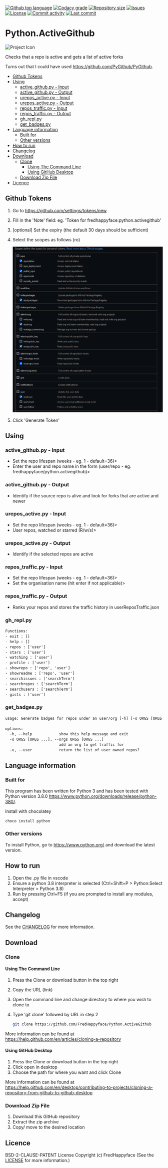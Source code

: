 [![Github top language](https://img.shields.io/github/languages/top/FredHappyface/Python.ActiveGithub.svg?style=for-the-badge)](../../)
[![Codacy grade](https://img.shields.io/codacy/grade/1bf2f48795f2461bb742209f3cc5ae15.svg?style=for-the-badge)](https://www.codacy.com/manual/FredHappyface/Python.ActiveGithub)
[![Repository size](https://img.shields.io/github/repo-size/FredHappyface/Python.ActiveGithub.svg?style=for-the-badge)](../../)
[![Issues](https://img.shields.io/github/issues/FredHappyface/Python.ActiveGithub.svg?style=for-the-badge)](../../issues)
[![License](https://img.shields.io/github/license/FredHappyface/Python.ActiveGithub.svg?style=for-the-badge)](/LICENSE.md)
[![Commit activity](https://img.shields.io/github/commit-activity/m/FredHappyface/Python.ActiveGithub.svg?style=for-the-badge)](../../commits/master)
[![Last commit](https://img.shields.io/github/last-commit/FredHappyface/Python.ActiveGithub.svg?style=for-the-badge)](../../commits/master)

<!-- omit in toc -->
# Python.ActiveGithub

<img src="readme-assets/icons/proj-icon.png" alt="Project Icon" width="100">

Checks that a repo is active and gets a list of active forks

Turns out that I could have used https://github.com/PyGithub/PyGithub.

- [Github Tokens](#github-tokens)
- [Using](#using)
	- [active\_github.py - Input](#active_githubpy---input)
	- [active\_github.py - Output](#active_githubpy---output)
	- [urepos\_active.py - Input](#urepos_activepy---input)
	- [urepos\_active.py - Output](#urepos_activepy---output)
	- [repos\_traffic.py - Input](#repos_trafficpy---input)
	- [repos\_traffic.py - Output](#repos_trafficpy---output)
	- [gh\_repl.py](#gh_replpy)
	- [get\_badges.py](#get_badgespy)
- [Language information](#language-information)
	- [Built for](#built-for)
	- [Other versions](#other-versions)
- [How to run](#how-to-run)
- [Changelog](#changelog)
- [Download](#download)
	- [Clone](#clone)
		- [Using The Command Line](#using-the-command-line)
		- [Using GitHub Desktop](#using-github-desktop)
	- [Download Zip File](#download-zip-file)
- [Licence](#licence)

## Github Tokens

1. Go to https://github.com/settings/tokens/new
2. Fill in the 'Note' field: eg. 'Token for fredhappyface:python.activegithub'
3. \[optional\] Set the expiry (the default 30 days should be sufficient)
4. Select the scopes as follows (ro)

	![Alt text](readme-assets/screenshots/screenshot-0.png)

5. Click 'Generate Token'

## Using

### active_github.py - Input

- Set the repo lifespan (weeks - eg. 1 - default=36)>
- Enter the user and repo name in the form (user/repo - eg. fredhappyface/python.activegithub)>

### active_github.py - Output

- Identify if the source repo is alive and look for forks that are active and newer

### urepos_active.py - Input

- Set the repo lifespan (weeks - eg. 1 - default=36)>
- User repos, watched or starred (R/w/s)>

### urepos_active.py - Output

- Identify if the selected repos are active

### repos_traffic.py - Input

- Set the repo lifespan (weeks - eg. 1 - default=36)>
- Set the organisation name (hit enter if not applicable)>

### repos_traffic.py - Output

- Ranks your repos and stores the traffic history in userReposTraffic.json

### gh_repl.py

```txt
Functions:
- exit : []
- help : []
- repos : ['user']
- stars : ['user']
- watching : ['user']
- profile : ['user']
- showrepo : ['repo', 'user']
- showreadme : ['repo', 'user']
- searchissues : ['searchTerm']
- searchrepos : ['searchTerm']
- searchusers : ['searchTerm']
- gists : ['user']
```

### get_badges.py

```txt
usage: Generate badges for repos under an user/org [-h] [-o ORGS [ORGS ...]] [-u]

options:
  -h, --help            show this help message and exit
  -o ORGS [ORGS ...], --orgs ORGS [ORGS ...]
                        add an org to get traffic for
  -u, --user            return the list of user owned repos?
```

## Language information

### Built for
This program has been written for Python 3 and has been tested with
Python version 3.8.0 <https://www.python.org/downloads/release/python-380/>.

Install with chocolatey

```powershell
choco install python
```

### Other versions
To install Python, go to <https://www.python.org/> and download the latest
version.

## How to run

1. Open the .py file in vscode
2. Ensure a python 3.8 interpreter is selected (Ctrl+Shift+P > Python:Select Interpreter > Python 3.8)
3. Run by pressing Ctrl+F5 (if you are prompted to install any modules, accept)

## Changelog
See the [CHANGELOG](/CHANGELOG.md) for more information.

## Download

### Clone

#### Using The Command Line

1. Press the Clone or download button in the top right
2. Copy the URL (link)
3. Open the command line and change directory to where you wish to
clone to
4. Type 'git clone' followed by URL in step 2

	```bash
	git clone https://github.com/FredHappyface/Python.ActiveGithub
	```

More information can be found at
<https://help.github.com/en/articles/cloning-a-repository>

#### Using GitHub Desktop

1. Press the Clone or download button in the top right
2. Click open in desktop
3. Choose the path for where you want and click Clone

More information can be found at
<https://help.github.com/en/desktop/contributing-to-projects/cloning-a-repository-from-github-to-github-desktop>

### Download Zip File

1. Download this GitHub repository
2. Extract the zip archive
3. Copy/ move to the desired location

## Licence
BSD-2-CLAUSE-PATENT License
Copyright (c) FredHappyface
(See the [LICENSE](/LICENSE.md) for more information.)
